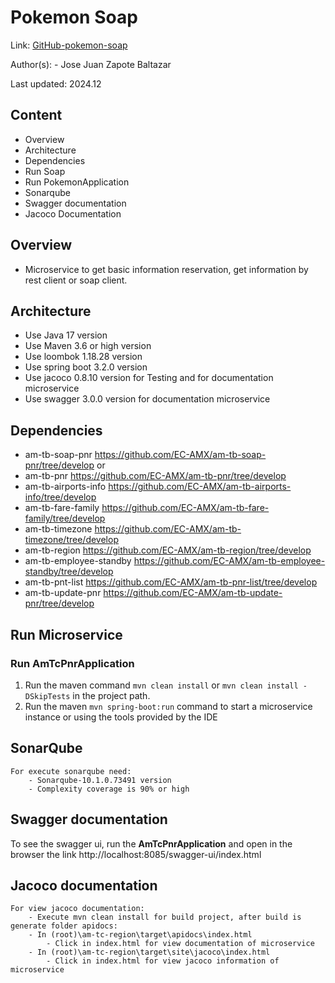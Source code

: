 # Pokemon Soap

Link: [GitHub-pokemon-soap](https://github.com/PMSXAA/pokemon)

Author(s): - Jose Juan Zapote Baltazar

Last updated: 2024.12

## Content

- Overview
- Architecture
- Dependencies
- Run Soap
- Run PokemonApplication
- Sonarqube
- Swagger documentation
- Jacoco Documentation

## Overview

- Microservice to get basic information reservation, get information by rest client or soap client.

## Architecture

- Use Java 17 version
- Use Maven 3.6 or high version
- Use loombok 1.18.28 version
- Use spring boot 3.2.0 version
- Use jacoco 0.8.10 version for Testing and for documentation microservice
- Use swagger 3.0.0 version for documentation microservice

## Dependencies

- am-tb-soap-pnr          https://github.com/EC-AMX/am-tb-soap-pnr/tree/develop  or
- am-tb-pnr               https://github.com/EC-AMX/am-tb-pnr/tree/develop
- am-tb-airports-info     https://github.com/EC-AMX/am-tb-airports-info/tree/develop
- am-tb-fare-family       https://github.com/EC-AMX/am-tb-fare-family/tree/develop
- am-tb-timezone          https://github.com/EC-AMX/am-tb-timezone/tree/develop
- am-tb-region            https://github.com/EC-AMX/am-tb-region/tree/develop
- am-tb-employee-standby  https://github.com/EC-AMX/am-tb-employee-standby/tree/develop
- am-tb-pnt-list          https://github.com/EC-AMX/am-tb-pnr-list/tree/develop
- am-tb-update-pnr        https://github.com/EC-AMX/am-tb-update-pnr/tree/develop

## Run Microservice

### Run AmTcPnrApplication

1. Run the maven command `mvn clean install` or `mvn clean install -DSkipTests` in the project path.
2. Run the maven `mvn spring-boot:run` command to start a microservice instance or using the tools provided by the IDE

## SonarQube

    For execute sonarqube need:
        - Sonarqube-10.1.0.73491 version
        - Complexity coverage is 90% or high

## Swagger documentation

To see the swagger ui, run the **AmTcPnrApplication** and open in the browser the
link http://localhost:8085/swagger-ui/index.html

## Jacoco documentation

    For view jacoco documentation:
        - Execute mvn clean install for build project, after build is generate folder apidocs:
        - In (root)\am-tc-region\target\apidocs\index.html
            - Click in index.html for view documentation of microservice
        - In (root)\am-tc-region\target\site\jacoco\index.html
            - Click in index.html for view jacoco information of microservice
